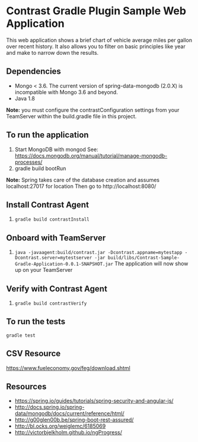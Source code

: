 # Contrast Gradle Plugin Sample Web Application
This web application shows a brief chart of vehicle average miles per gallon over recent history.
It also allows you to filter on basic principles like year and make to narrow down the results.

## Dependencies
* Mongo < 3.6. The current version of spring-data-mongodb (2.0.X) is incompatible with Mongo 3.6 and beyond.
* Java 1.8

**Note:** you must configure the contrastConfiguration settings from your TeamServer within the build.gradle file in this project.

## To run the application
1. Start MongoDB with mongod See: https://docs.mongodb.org/manual/tutorial/manage-mongodb-processes/
2. gradle build bootRun

**Note:** Spring takes care of the database creation and assumes localhost:27017 for location
Then go to http://localhost:8080/

## Install Contrast Agent
1. `gradle build contrastInstall`

## Onboard with TeamServer
1. `java -javaagent:build/contrast.jar -Dcontrast.appname=mytestapp -Dcontrast.server=mytestserver -jar build/libs/Contrast-Sample-Gradle-Application-0.0.1-SNAPSHOT.jar`
The application will now show up on your TeamServer

## Verify with Contrast Agent
1. `gradle build contrastVerify`


## To run the tests
`gradle test`

## CSV Resource
https://www.fueleconomy.gov/feg/download.shtml

## Resources
* https://spring.io/guides/tutorials/spring-security-and-angular-js/
* http://docs.spring.io/spring-data/mongodb/docs/current/reference/html/
* http://g00glen00b.be/spring-boot-rest-assured/
* http://bl.ocks.org/weiglemc/6185069
* http://victorbjelkholm.github.io/ngProgress/

